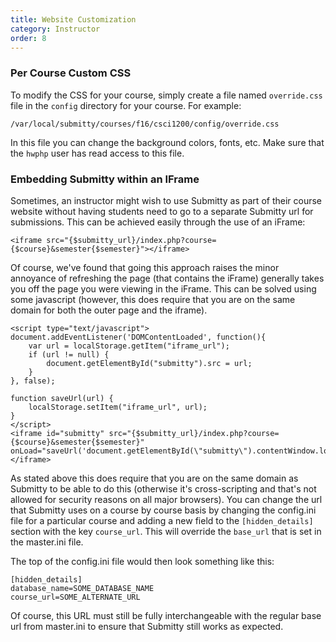 ```yaml
---
title: Website Customization
category: Instructor
order: 8
---
```


### Per Course Custom CSS

To modify the CSS for your course, simply create a file named
``override.css`` file in the ``config`` directory for your course.
For example:

```
/var/local/submitty/courses/f16/csci1200/config/override.css
```

In this file you can change the background colors, fonts, etc.
Make sure that the ``hwphp`` user has read access to this file.


### Embedding Submitty within an IFrame

Sometimes, an instructor might wish to use Submitty as part of their course website without having students need to go to a separate Submitty url for submissions. This can be achieved easily through the use of an iFrame:

```
<iframe src="{$submitty_url}/index.php?course={$course}&semester{$semester}"></iframe>
```

Of course, we've found that going this approach raises the minor annoyance of refreshing the page (that contains the iFrame) generally takes you off the page you were viewing in the iFrame. This can be solved using some javascript (however, this does require that you are on the same domain for both the outer page and the iframe).

```
<script type="text/javascript">
document.addEventListener('DOMContentLoaded', function(){ 
    var url = localStorage.getItem("iframe_url");
    if (url != null) {
        document.getElementById("submitty").src = url;
    }
}, false);

function saveUrl(url) {
    localStorage.setItem("iframe_url", url);
}
</script>
<iframe id="submitty" src="{$submitty_url}/index.php?course={$course}&semester{$semester}" onLoad="saveUrl('document.getElementById(\"submitty\").contentWindow.location.href');"></iframe>
```

As stated above this does require that you are on the same domain as Submitty to be able to do this (otherwise it's cross-scripting and that's not allowed for security reasons on all major browsers). You can change the url that Submitty uses on a course by course basis by changing the config.ini file for a particular course and adding a new field to the `[hidden_details]` section with the key `course_url`. This will override the `base_url` that is set in the master.ini file.

The top of the config.ini file would then look something like this:
```
[hidden_details]
database_name=SOME_DATABASE_NAME
course_url=SOME_ALTERNATE_URL
```

Of course, this URL must still be fully interchangeable with the regular base url from master.ini to ensure that Submitty still works as expected.